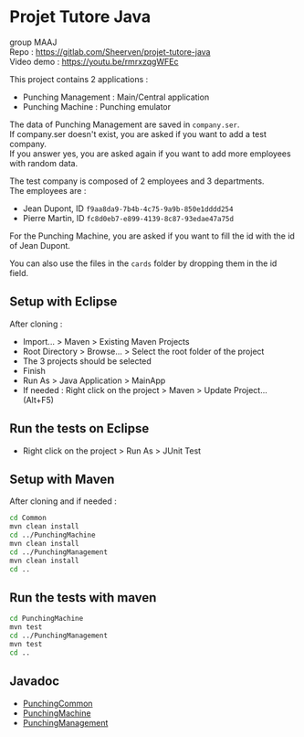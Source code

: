 
# Projet Tutore Java

group MAAJ<br>
Repo : https://gitlab.com/Sheerven/projet-tutore-java<br>
Video demo : https://youtu.be/rmrxzqgWFEc

This project contains 2 applications :
- Punching Management : Main/Central application
- Punching Machine : Punching emulator

The data of Punching Management are saved in `company.ser`.<br>
If company.ser doesn't exist, you are asked if you want to add a test company.<br>
If you answer yes, you are asked again if you want to add more employees with random data.

The test company is composed of 2 employees and 3 departments.<br>
The employees are :
- Jean Dupont, ID `f9aa8da9-7b4b-4c75-9a9b-850e1dddd254`
- Pierre Martin, ID `fc8d0eb7-e899-4139-8c87-93edae47a75d`

For the Punching Machine, you are asked if you want to fill the id with the id of Jean Dupont.

You can also use the files in the `cards` folder by dropping them in the id field.

## Setup with Eclipse

After cloning :
- Import... > Maven > Existing Maven Projects
- Root Directory > Browse... > Select the root folder of the project
- The 3 projects should be selected
- Finish
- Run As > Java Application > MainApp
- If needed : Right click on the project > Maven > Update Project... (Alt+F5)

## Run the tests on Eclipse

- Right click on the project > Run As > JUnit Test

## Setup with Maven

After cloning and if needed :

```bash
cd Common
mvn clean install
cd ../PunchingMachine
mvn clean install
cd ../PunchingManagement
mvn clean install
cd ..
```

## Run the tests with maven

```bash
cd PunchingMachine
mvn test
cd ../PunchingManagement
mvn test
cd ..
```
## Javadoc

- [PunchingCommon](Common/Javadoc/index.html)
- [PunchingMachine](PunchingMachine/Javadoc/index.html)
- [PunchingManagement](PunchingManagement/Javadoc/index.html)
